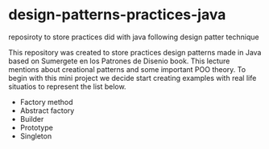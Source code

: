 # design-patterns-practices-java
reposiroty to store practices did with java following design patter technique

This repository was created to store practices design patterns made in Java based on Sumergete en los Patrones de Disenio book.
This lecture mentions about creational patterns and some important POO theory. 
To begin with this mini project we decide start creating examples with real life situatios to represent the list below.
- Factory method
- Abstract factory
- Builder
- Prototype
- Singleton
